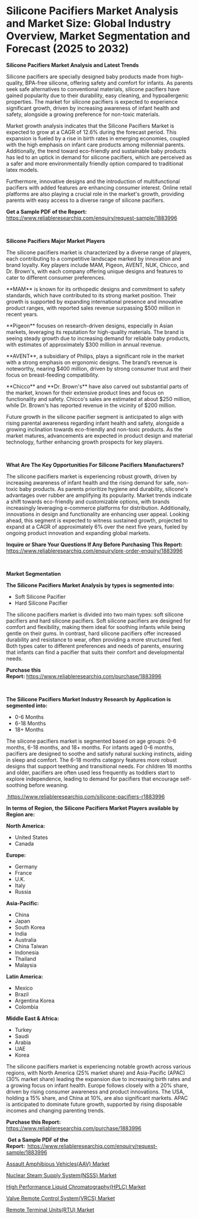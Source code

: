 <p><h1>Silicone Pacifiers Market Analysis and Market Size: Global Industry Overview, Market Segmentation and Forecast (2025 to 2032)</h1></p><p><strong>Silicone Pacifiers Market Analysis and Latest Trends</strong></p>
<p><p>Silicone pacifiers are specially designed baby products made from high-quality, BPA-free silicone, offering safety and comfort for infants. As parents seek safe alternatives to conventional materials, silicone pacifiers have gained popularity due to their durability, easy cleaning, and hypoallergenic properties. The market for silicone pacifiers is expected to experience significant growth, driven by increasing awareness of infant health and safety, alongside a growing preference for non-toxic materials.</p><p>Market growth analysis indicates that the Silicone Pacifiers Market is expected to grow at a CAGR of 12.6% during the forecast period. This expansion is fueled by a rise in birth rates in emerging economies, coupled with the high emphasis on infant care products among millennial parents. Additionally, the trend toward eco-friendly and sustainable baby products has led to an uptick in demand for silicone pacifiers, which are perceived as a safer and more environmentally friendly option compared to traditional latex models.</p><p>Furthermore, innovative designs and the introduction of multifunctional pacifiers with added features are enhancing consumer interest. Online retail platforms are also playing a crucial role in the market's growth, providing parents with easy access to a diverse range of silicone pacifiers.</p></p>
<p><strong>Get a Sample PDF of the Report:&nbsp;</strong> <a href="https://www.reliableresearchiq.com/enquiry/request-sample/1883996?utm_campaign=1141&utm_medium=2&utm_source=Github&utm_content=ia&utm_term=28022025&utm_id=silicone-pacifiers">https://www.reliableresearchiq.com/enquiry/request-sample/1883996</a></p>
<p>&nbsp;</p>
<p><strong>Silicone Pacifiers Major Market Players</strong></p>
<p><p>The silicone pacifiers market is characterized by a diverse range of players, each contributing to a competitive landscape marked by innovation and brand loyalty. Key players include MAM, Pigeon, AVENT, NUK, Chicco, and Dr. Brown's, with each company offering unique designs and features to cater to different consumer preferences.</p><p>**MAM** is known for its orthopedic designs and commitment to safety standards, which have contributed to its strong market position. Their growth is supported by expanding international presence and innovative product ranges, with reported sales revenue surpassing $500 million in recent years.</p><p>**Pigeon** focuses on research-driven designs, especially in Asian markets, leveraging its reputation for high-quality materials. The brand is seeing steady growth due to increasing demand for reliable baby products, with estimates of approximately $300 million in annual revenue.</p><p>**AVENT**, a subsidiary of Philips, plays a significant role in the market with a strong emphasis on ergonomic designs. The brand’s revenue is noteworthy, nearing $400 million, driven by strong consumer trust and their focus on breast-feeding compatibility.</p><p>**Chicco** and **Dr. Brown's** have also carved out substantial parts of the market, known for their extensive product lines and focus on functionality and safety. Chicco's sales are estimated at about $250 million, while Dr. Brown's has reported revenue in the vicinity of $200 million.</p><p>Future growth in the silicone pacifier segment is anticipated to align with rising parental awareness regarding infant health and safety, alongside a growing inclination towards eco-friendly and non-toxic products. As the market matures, advancements are expected in product design and material technology, further enhancing growth prospects for key players.</p></p>
<p>&nbsp;</p>
<p><strong>What Are The Key Opportunities For Silicone Pacifiers Manufacturers?</strong></p>
<p><p>The silicone pacifiers market is experiencing robust growth, driven by increasing awareness of infant health and the rising demand for safe, non-toxic baby products. As parents prioritize hygiene and durability, silicone's advantages over rubber are amplifying its popularity. Market trends indicate a shift towards eco-friendly and customizable options, with brands increasingly leveraging e-commerce platforms for distribution. Additionally, innovations in design and functionality are enhancing user appeal. Looking ahead, this segment is expected to witness sustained growth, projected to expand at a CAGR of approximately 6% over the next five years, fueled by ongoing product innovation and expanding global markets.</p></p>
<p><strong>Inquire or Share Your Questions If Any Before Purchasing This Report:</strong> <a href="https://www.reliableresearchiq.com/enquiry/pre-order-enquiry/1883996?utm_campaign=1141&utm_medium=2&utm_source=Github&utm_content=ia&utm_term=28022025&utm_id=silicone-pacifiers">https://www.reliableresearchiq.com/enquiry/pre-order-enquiry/1883996</a></p>
<p>&nbsp;</p>
<p><strong>Market Segmentation</strong></p>
<p><strong>The Silicone Pacifiers Market Analysis by types is segmented into:</strong></p>
<p><ul><li>Soft Silicone Pacifier</li><li>Hard Silicone Pacifier</li></ul></p>
<p><p>The silicone pacifiers market is divided into two main types: soft silicone pacifiers and hard silicone pacifiers. Soft silicone pacifiers are designed for comfort and flexibility, making them ideal for soothing infants while being gentle on their gums. In contrast, hard silicone pacifiers offer increased durability and resistance to wear, often providing a more structured feel. Both types cater to different preferences and needs of parents, ensuring that infants can find a pacifier that suits their comfort and developmental needs.</p></p>
<p><strong>Purchase this Report:&nbsp;</strong><a href="https://www.reliableresearchiq.com/purchase/1883996?utm_campaign=1141&utm_medium=2&utm_source=Github&utm_content=ia&utm_term=28022025&utm_id=silicone-pacifiers">https://www.reliableresearchiq.com/purchase/1883996</a></p>
<p>&nbsp;</p>
<p><strong>The Silicone Pacifiers Market Industry Research by Application is segmented into:</strong></p>
<p><ul><li>0-6 Months</li><li>6-18 Months</li><li>18+ Months</li></ul></p>
<p><p>The silicone pacifiers market is segmented based on age groups: 0-6 months, 6-18 months, and 18+ months. For infants aged 0-6 months, pacifiers are designed to soothe and satisfy natural sucking instincts, aiding in sleep and comfort. The 6-18 months category features more robust designs that support teething and transitional needs. For children 18 months and older, pacifiers are often used less frequently as toddlers start to explore independence, leading to demand for pacifiers that encourage self-soothing before weaning.</p></p>
<p><a href="https://www.reliableresearchiq.com/silicone-pacifiers-r1883996?utm_campaign=1141&utm_medium=2&utm_source=Github&utm_content=ia&utm_term=28022025&utm_id=silicone-pacifiers">&nbsp;https://www.reliableresearchiq.com/silicone-pacifiers-r1883996</a></p>
<p><strong>In terms of Region, the Silicone Pacifiers Market Players available by Region are:</strong></p>
<p>
    <p> <strong> North America: </strong>
        <ul>
            <li>United States</li>
            <li>Canada</li>
        </ul>
        </p> 
    <p> <strong> Europe: </strong>
        <ul>
            <li>Germany</li>
            <li>France</li>
            <li>U.K.</li>
            <li>Italy</li>
            <li>Russia</li>
        </ul>
        </p> 
    <p> <strong> Asia-Pacific: </strong>
        <ul>
            <li>China</li>
            <li>Japan</li>
            <li>South Korea</li>
            <li>India</li>
            <li>Australia</li>
            <li>China Taiwan</li>
            <li>Indonesia</li>
            <li>Thailand</li>
            <li>Malaysia</li>
        </ul>
        </p> 
    <p> <strong> Latin America: </strong>
        <ul>
            <li>Mexico</li>
            <li>Brazil</li>
            <li>Argentina Korea</li>
            <li>Colombia</li>
        </ul>
        </p> 
    <p> <strong> Middle East & Africa: </strong>
        <ul>
            <li>Turkey</li>
            <li>Saudi</li>
            <li>Arabia</li>
            <li>UAE</li>
            <li>Korea</li>
        </ul>
    </p>
    </p>
<p><p>The silicone pacifiers market is experiencing notable growth across various regions, with North America (25% market share) and Asia-Pacific (APAC) (30% market share) leading the expansion due to increasing birth rates and a growing focus on infant health. Europe follows closely with a 20% share, driven by rising consumer awareness and product innovations. The USA, holding a 15% share, and China at 10%, are also significant markets. APAC is anticipated to dominate future growth, supported by rising disposable incomes and changing parenting trends.</p></p>
<p><strong>Purchase this Report: </strong><a href="https://www.reliableresearchiq.com/purchase/1883996?utm_campaign=1141&utm_medium=2&utm_source=Github&utm_content=ia&utm_term=28022025&utm_id=silicone-pacifiers">https://www.reliableresearchiq.com/purchase/1883996</a></p>
<p>&nbsp;<strong>Get a Sample PDF of the Report:&nbsp;&nbsp;</strong><a href="https://www.reliableresearchiq.com/enquiry/request-sample/1883996?utm_campaign=1141&utm_medium=2&utm_source=Github&utm_content=ia&utm_term=28022025&utm_id=silicone-pacifiers">https://www.reliableresearchiq.com/enquiry/request-sample/1883996</a></p>
<p><strong></strong></p>
<p><p><a href="https://github.com/elitasvimal/Market-Research-Report-List-1/blob/main/assault-amphibious-vehiclesaav-market.md?utm_campaign=1141&utm_medium=2&utm_source=Github&utm_content=ia&utm_term=28022025&utm_id=silicone-pacifiers">Assault Amphibious Vehicles(AAV) Market</a></p><p><a href="https://github.com/dierdrecrichton210/Market-Research-Report-List-1/blob/main/nuclear-steam-supply-systemnsss-market.md?utm_campaign=1141&utm_medium=2&utm_source=Github&utm_content=ia&utm_term=28022025&utm_id=silicone-pacifiers">Nuclear Steam Supply System(NSSS) Market</a></p><p><a href="https://github.com/pelahotayabe/Market-Research-Report-List-1/blob/main/high-performance-liquid-chromatographyhplc-market.md?utm_campaign=1141&utm_medium=2&utm_source=Github&utm_content=ia&utm_term=28022025&utm_id=silicone-pacifiers">High Performance Liquid Chromatography(HPLC) Market</a></p><p><a href="https://github.com/raeezkenedz/Market-Research-Report-List-1/blob/main/valve-remote-control-systemvrcs-market.md?utm_campaign=1141&utm_medium=2&utm_source=Github&utm_content=ia&utm_term=28022025&utm_id=silicone-pacifiers">Valve Remote Control System(VRCS) Market</a></p><p><a href="https://github.com/cheryjhonson/Market-Research-Report-List-1/blob/main/remote-terminal-unitsrtu-market.md?utm_campaign=1141&utm_medium=2&utm_source=Github&utm_content=ia&utm_term=28022025&utm_id=silicone-pacifiers">Remote Terminal Units(RTU) Market</a></p></p>